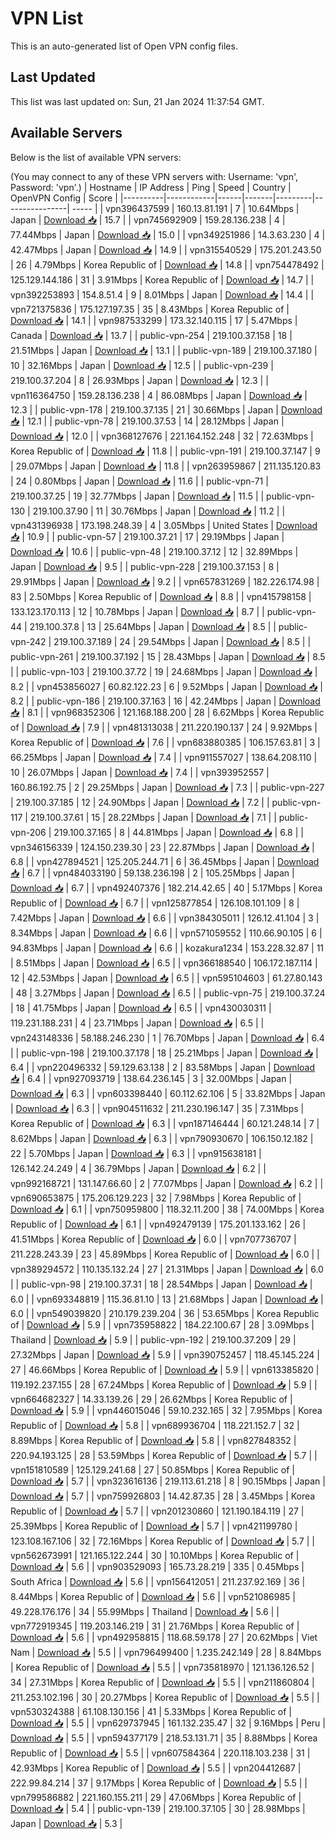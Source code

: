 # VPN List

This is an auto-generated list of Open VPN config files.

## Last Updated

This list was last updated on: Sun, 21 Jan 2024 11:37:54 GMT.

## Available Servers

Below is the list of available VPN servers:

(You may connect to any of these VPN servers with: Username: 'vpn', Password: 'vpn'.)
| Hostname | IP Address | Ping | Speed | Country | OpenVPN Config | Score |
|----------|------------|------|-------|---------|----------------| ----- |
| vpn396437599 | 160.13.81.191 | 7 | 10.64Mbps | Japan | [Download 📥](./configs/server_0_JP.ovpn) | 15.7 |
| vpn745692909 | 159.28.136.238 | 4 | 77.44Mbps | Japan | [Download 📥](./configs/server_1_JP.ovpn) | 15.0 |
| vpn349251986 | 14.3.63.230 | 4 | 42.47Mbps | Japan | [Download 📥](./configs/server_2_JP.ovpn) | 14.9 |
| vpn315540529 | 175.201.243.50 | 26 | 4.79Mbps | Korea Republic of | [Download 📥](./configs/server_3_KR.ovpn) | 14.8 |
| vpn754478492 | 125.129.144.186 | 31 | 3.91Mbps | Korea Republic of | [Download 📥](./configs/server_4_KR.ovpn) | 14.7 |
| vpn392253893 | 154.8.51.4 | 9 | 8.01Mbps | Japan | [Download 📥](./configs/server_5_JP.ovpn) | 14.4 |
| vpn721375836 | 175.127.197.35 | 35 | 8.43Mbps | Korea Republic of | [Download 📥](./configs/server_6_KR.ovpn) | 14.1 |
| vpn987533299 | 173.32.140.115 | 17 | 5.47Mbps | Canada | [Download 📥](./configs/server_7_CA.ovpn) | 13.7 |
| public-vpn-254 | 219.100.37.158 | 18 | 21.51Mbps | Japan | [Download 📥](./configs/server_8_JP.ovpn) | 13.1 |
| public-vpn-189 | 219.100.37.180 | 10 | 32.16Mbps | Japan | [Download 📥](./configs/server_9_JP.ovpn) | 12.5 |
| public-vpn-239 | 219.100.37.204 | 8 | 26.93Mbps | Japan | [Download 📥](./configs/server_10_JP.ovpn) | 12.3 |
| vpn116364750 | 159.28.136.238 | 4 | 86.08Mbps | Japan | [Download 📥](./configs/server_11_JP.ovpn) | 12.3 |
| public-vpn-178 | 219.100.37.135 | 21 | 30.66Mbps | Japan | [Download 📥](./configs/server_12_JP.ovpn) | 12.1 |
| public-vpn-78 | 219.100.37.53 | 14 | 28.12Mbps | Japan | [Download 📥](./configs/server_13_JP.ovpn) | 12.0 |
| vpn368127676 | 221.164.152.248 | 32 | 72.63Mbps | Korea Republic of | [Download 📥](./configs/server_14_KR.ovpn) | 11.8 |
| public-vpn-191 | 219.100.37.147 | 9 | 29.07Mbps | Japan | [Download 📥](./configs/server_15_JP.ovpn) | 11.8 |
| vpn263959867 | 211.135.120.83 | 24 | 0.80Mbps | Japan | [Download 📥](./configs/server_16_JP.ovpn) | 11.6 |
| public-vpn-71 | 219.100.37.25 | 19 | 32.77Mbps | Japan | [Download 📥](./configs/server_17_JP.ovpn) | 11.5 |
| public-vpn-130 | 219.100.37.90 | 11 | 30.76Mbps | Japan | [Download 📥](./configs/server_18_JP.ovpn) | 11.2 |
| vpn431396938 | 173.198.248.39 | 4 | 3.05Mbps | United States | [Download 📥](./configs/server_19_US.ovpn) | 10.9 |
| public-vpn-57 | 219.100.37.21 | 17 | 29.19Mbps | Japan | [Download 📥](./configs/server_20_JP.ovpn) | 10.6 |
| public-vpn-48 | 219.100.37.12 | 12 | 32.89Mbps | Japan | [Download 📥](./configs/server_21_JP.ovpn) | 9.5 |
| public-vpn-228 | 219.100.37.153 | 8 | 29.91Mbps | Japan | [Download 📥](./configs/server_22_JP.ovpn) | 9.2 |
| vpn657831269 | 182.226.174.98 | 83 | 2.50Mbps | Korea Republic of | [Download 📥](./configs/server_23_KR.ovpn) | 8.8 |
| vpn415798158 | 133.123.170.113 | 12 | 10.78Mbps | Japan | [Download 📥](./configs/server_24_JP.ovpn) | 8.7 |
| public-vpn-44 | 219.100.37.8 | 13 | 25.64Mbps | Japan | [Download 📥](./configs/server_25_JP.ovpn) | 8.5 |
| public-vpn-242 | 219.100.37.189 | 24 | 29.54Mbps | Japan | [Download 📥](./configs/server_26_JP.ovpn) | 8.5 |
| public-vpn-261 | 219.100.37.192 | 15 | 28.43Mbps | Japan | [Download 📥](./configs/server_27_JP.ovpn) | 8.5 |
| public-vpn-103 | 219.100.37.72 | 19 | 24.68Mbps | Japan | [Download 📥](./configs/server_28_JP.ovpn) | 8.2 |
| vpn453856027 | 60.82.122.23 | 6 | 9.52Mbps | Japan | [Download 📥](./configs/server_29_JP.ovpn) | 8.2 |
| public-vpn-186 | 219.100.37.163 | 16 | 42.24Mbps | Japan | [Download 📥](./configs/server_30_JP.ovpn) | 8.1 |
| vpn968352306 | 121.168.188.200 | 28 | 6.62Mbps | Korea Republic of | [Download 📥](./configs/server_31_KR.ovpn) | 7.9 |
| vpn481313038 | 211.220.190.137 | 24 | 9.92Mbps | Korea Republic of | [Download 📥](./configs/server_32_KR.ovpn) | 7.6 |
| vpn683880385 | 106.157.63.81 | 3 | 66.25Mbps | Japan | [Download 📥](./configs/server_33_JP.ovpn) | 7.4 |
| vpn911557027 | 138.64.208.110 | 10 | 26.07Mbps | Japan | [Download 📥](./configs/server_34_JP.ovpn) | 7.4 |
| vpn393952557 | 160.86.192.75 | 2 | 29.25Mbps | Japan | [Download 📥](./configs/server_35_JP.ovpn) | 7.3 |
| public-vpn-227 | 219.100.37.185 | 12 | 24.90Mbps | Japan | [Download 📥](./configs/server_36_JP.ovpn) | 7.2 |
| public-vpn-117 | 219.100.37.61 | 15 | 28.22Mbps | Japan | [Download 📥](./configs/server_37_JP.ovpn) | 7.1 |
| public-vpn-206 | 219.100.37.165 | 8 | 44.81Mbps | Japan | [Download 📥](./configs/server_38_JP.ovpn) | 6.8 |
| vpn346156339 | 124.150.239.30 | 23 | 22.87Mbps | Japan | [Download 📥](./configs/server_39_JP.ovpn) | 6.8 |
| vpn427894521 | 125.205.244.71 | 6 | 36.45Mbps | Japan | [Download 📥](./configs/server_40_JP.ovpn) | 6.7 |
| vpn484033190 | 59.138.236.198 | 2 | 105.25Mbps | Japan | [Download 📥](./configs/server_41_JP.ovpn) | 6.7 |
| vpn492407376 | 182.214.42.65 | 40 | 5.17Mbps | Korea Republic of | [Download 📥](./configs/server_42_KR.ovpn) | 6.7 |
| vpn125877854 | 126.108.101.109 | 8 | 7.42Mbps | Japan | [Download 📥](./configs/server_43_JP.ovpn) | 6.6 |
| vpn384305011 | 126.12.41.104 | 3 | 8.34Mbps | Japan | [Download 📥](./configs/server_44_JP.ovpn) | 6.6 |
| vpn571059552 | 110.66.90.105 | 6 | 94.83Mbps | Japan | [Download 📥](./configs/server_45_JP.ovpn) | 6.6 |
| kozakura1234 | 153.228.32.87 | 11 | 8.51Mbps | Japan | [Download 📥](./configs/server_46_JP.ovpn) | 6.5 |
| vpn366188540 | 106.172.187.114 | 12 | 42.53Mbps | Japan | [Download 📥](./configs/server_47_JP.ovpn) | 6.5 |
| vpn595104603 | 61.27.80.143 | 48 | 3.27Mbps | Japan | [Download 📥](./configs/server_48_JP.ovpn) | 6.5 |
| public-vpn-75 | 219.100.37.24 | 18 | 41.75Mbps | Japan | [Download 📥](./configs/server_49_JP.ovpn) | 6.5 |
| vpn430030311 | 119.231.188.231 | 4 | 23.71Mbps | Japan | [Download 📥](./configs/server_50_JP.ovpn) | 6.5 |
| vpn243148336 | 58.188.246.230 | 1 | 76.70Mbps | Japan | [Download 📥](./configs/server_51_JP.ovpn) | 6.4 |
| public-vpn-198 | 219.100.37.178 | 18 | 25.21Mbps | Japan | [Download 📥](./configs/server_52_JP.ovpn) | 6.4 |
| vpn220496332 | 59.129.63.138 | 2 | 83.58Mbps | Japan | [Download 📥](./configs/server_53_JP.ovpn) | 6.4 |
| vpn927093719 | 138.64.236.145 | 3 | 32.00Mbps | Japan | [Download 📥](./configs/server_54_JP.ovpn) | 6.3 |
| vpn603398440 | 60.112.62.106 | 5 | 33.82Mbps | Japan | [Download 📥](./configs/server_55_JP.ovpn) | 6.3 |
| vpn904511632 | 211.230.196.147 | 35 | 7.31Mbps | Korea Republic of | [Download 📥](./configs/server_56_KR.ovpn) | 6.3 |
| vpn187146444 | 60.121.248.14 | 7 | 8.62Mbps | Japan | [Download 📥](./configs/server_57_JP.ovpn) | 6.3 |
| vpn790930670 | 106.150.12.182 | 22 | 5.70Mbps | Japan | [Download 📥](./configs/server_58_JP.ovpn) | 6.3 |
| vpn915638181 | 126.142.24.249 | 4 | 36.79Mbps | Japan | [Download 📥](./configs/server_59_JP.ovpn) | 6.2 |
| vpn992168721 | 131.147.66.60 | 2 | 77.07Mbps | Japan | [Download 📥](./configs/server_60_JP.ovpn) | 6.2 |
| vpn690653875 | 175.206.129.223 | 32 | 7.98Mbps | Korea Republic of | [Download 📥](./configs/server_61_KR.ovpn) | 6.1 |
| vpn750959800 | 118.32.11.200 | 38 | 74.00Mbps | Korea Republic of | [Download 📥](./configs/server_62_KR.ovpn) | 6.1 |
| vpn492479139 | 175.201.133.162 | 26 | 41.51Mbps | Korea Republic of | [Download 📥](./configs/server_63_KR.ovpn) | 6.0 |
| vpn707736707 | 211.228.243.39 | 23 | 45.89Mbps | Korea Republic of | [Download 📥](./configs/server_64_KR.ovpn) | 6.0 |
| vpn389294572 | 110.135.132.24 | 27 | 21.31Mbps | Japan | [Download 📥](./configs/server_65_JP.ovpn) | 6.0 |
| public-vpn-98 | 219.100.37.31 | 18 | 28.54Mbps | Japan | [Download 📥](./configs/server_66_JP.ovpn) | 6.0 |
| vpn693348819 | 115.36.81.10 | 13 | 21.68Mbps | Japan | [Download 📥](./configs/server_67_JP.ovpn) | 6.0 |
| vpn549039820 | 210.179.239.204 | 36 | 53.65Mbps | Korea Republic of | [Download 📥](./configs/server_68_KR.ovpn) | 5.9 |
| vpn735958822 | 184.22.100.67 | 28 | 3.09Mbps | Thailand | [Download 📥](./configs/server_69_TH.ovpn) | 5.9 |
| public-vpn-192 | 219.100.37.209 | 29 | 27.32Mbps | Japan | [Download 📥](./configs/server_70_JP.ovpn) | 5.9 |
| vpn390752457 | 118.45.145.224 | 27 | 46.66Mbps | Korea Republic of | [Download 📥](./configs/server_71_KR.ovpn) | 5.9 |
| vpn613385820 | 119.192.237.155 | 28 | 67.24Mbps | Korea Republic of | [Download 📥](./configs/server_72_KR.ovpn) | 5.9 |
| vpn664682327 | 14.33.139.26 | 29 | 26.62Mbps | Korea Republic of | [Download 📥](./configs/server_73_KR.ovpn) | 5.9 |
| vpn446015046 | 59.10.232.165 | 32 | 7.95Mbps | Korea Republic of | [Download 📥](./configs/server_74_KR.ovpn) | 5.8 |
| vpn689936704 | 118.221.152.7 | 32 | 8.89Mbps | Korea Republic of | [Download 📥](./configs/server_75_KR.ovpn) | 5.8 |
| vpn827848352 | 220.94.193.125 | 28 | 53.59Mbps | Korea Republic of | [Download 📥](./configs/server_76_KR.ovpn) | 5.7 |
| vpn151810589 | 125.129.241.68 | 27 | 50.85Mbps | Korea Republic of | [Download 📥](./configs/server_77_KR.ovpn) | 5.7 |
| vpn323616136 | 219.113.61.218 | 8 | 90.15Mbps | Japan | [Download 📥](./configs/server_78_JP.ovpn) | 5.7 |
| vpn759926803 | 14.42.87.35 | 28 | 3.45Mbps | Korea Republic of | [Download 📥](./configs/server_79_KR.ovpn) | 5.7 |
| vpn201230860 | 121.190.184.119 | 27 | 25.39Mbps | Korea Republic of | [Download 📥](./configs/server_80_KR.ovpn) | 5.7 |
| vpn421199780 | 123.108.167.106 | 32 | 72.16Mbps | Korea Republic of | [Download 📥](./configs/server_81_KR.ovpn) | 5.7 |
| vpn562673991 | 121.165.122.244 | 30 | 10.10Mbps | Korea Republic of | [Download 📥](./configs/server_82_KR.ovpn) | 5.6 |
| vpn903529093 | 165.73.28.219 | 335 | 0.45Mbps | South Africa | [Download 📥](./configs/server_83_ZA.ovpn) | 5.6 |
| vpn156412051 | 211.237.92.169 | 36 | 8.44Mbps | Korea Republic of | [Download 📥](./configs/server_84_KR.ovpn) | 5.6 |
| vpn521086985 | 49.228.176.176 | 34 | 55.99Mbps | Thailand | [Download 📥](./configs/server_85_TH.ovpn) | 5.6 |
| vpn772919345 | 119.203.146.219 | 31 | 21.76Mbps | Korea Republic of | [Download 📥](./configs/server_86_KR.ovpn) | 5.6 |
| vpn492958815 | 118.68.59.178 | 27 | 20.62Mbps | Viet Nam | [Download 📥](./configs/server_87_VN.ovpn) | 5.5 |
| vpn796499400 | 1.235.242.149 | 28 | 8.84Mbps | Korea Republic of | [Download 📥](./configs/server_88_KR.ovpn) | 5.5 |
| vpn735818970 | 121.136.126.52 | 34 | 27.31Mbps | Korea Republic of | [Download 📥](./configs/server_89_KR.ovpn) | 5.5 |
| vpn211860804 | 211.253.102.196 | 30 | 20.27Mbps | Korea Republic of | [Download 📥](./configs/server_90_KR.ovpn) | 5.5 |
| vpn530324388 | 61.108.130.156 | 41 | 5.33Mbps | Korea Republic of | [Download 📥](./configs/server_91_KR.ovpn) | 5.5 |
| vpn629737945 | 161.132.235.47 | 32 | 9.16Mbps | Peru | [Download 📥](./configs/server_92_PE.ovpn) | 5.5 |
| vpn594377179 | 218.53.131.71 | 35 | 8.88Mbps | Korea Republic of | [Download 📥](./configs/server_93_KR.ovpn) | 5.5 |
| vpn607584364 | 220.118.103.238 | 31 | 42.93Mbps | Korea Republic of | [Download 📥](./configs/server_94_KR.ovpn) | 5.5 |
| vpn204412687 | 222.99.84.214 | 37 | 9.17Mbps | Korea Republic of | [Download 📥](./configs/server_95_KR.ovpn) | 5.5 |
| vpn799586882 | 221.160.155.211 | 29 | 47.06Mbps | Korea Republic of | [Download 📥](./configs/server_96_KR.ovpn) | 5.4 |
| public-vpn-139 | 219.100.37.105 | 30 | 28.98Mbps | Japan | [Download 📥](./configs/server_97_JP.ovpn) | 5.3 |
